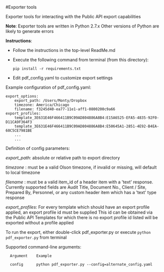 #Exporter tools

Exporter tools for interacting with the Public API export capabilities

**Note**:
  Exporter tools are written in Python 2.7.x
  Other versions of Python are likely to generate errors

**Instructions**:
  - Follow the instructions in the top-level ReadMe.md
  - Execute the following command from terminal (from this directory):

    ``pip install -r requirements.txt``
  - Edit pdf_config.yaml to customize export settings


Example configuration of pdf_config.yaml:
```
export_options:
    export_path: /Users/Monty/Dropbox
    timezone: America/Chicago
    filename: f3245d40-ea77-11e1-aff1-0800200c9a66
export_profiles:
    template_3E631E46F466411B9C09AD804886A8B4:E15A6525-EFA5-4835-92F0-D11CA9F364F3
    template_3E631E46F466411B9C09AD804886A8B4:E50645A1-2851-4E92-B4EA-60C5CE7981BE
    ...
    ...
```

Definition of config parameters:

*export_path*:     absolute or relative path to export directory

*timezone*   :     must be a valid Olson timezone, if invalid or missing, will default to local timezone

*filename*   :     must be a valid item_id of a header item with a 'text' response.  Currently supported fields are Audit Title, Document No., Client / Site, Prepared By, Personnel, or any custom header item which has a 'text' type response

*export_profiles*: For every template which should have an export profile applied, an export profile id must be supplied
                   This id can be obtained via the Public API
                   Templates for which there is no export profile id listed will be exported without a profile applied



To run the export, either double-click pdf_exporter.py or execute `python pdf_exporter.py` from terminal

Supported command-line arguments:
```
  Argument    Example

  config      python pdf_exporter.py --config=alternate_config.yaml
```
